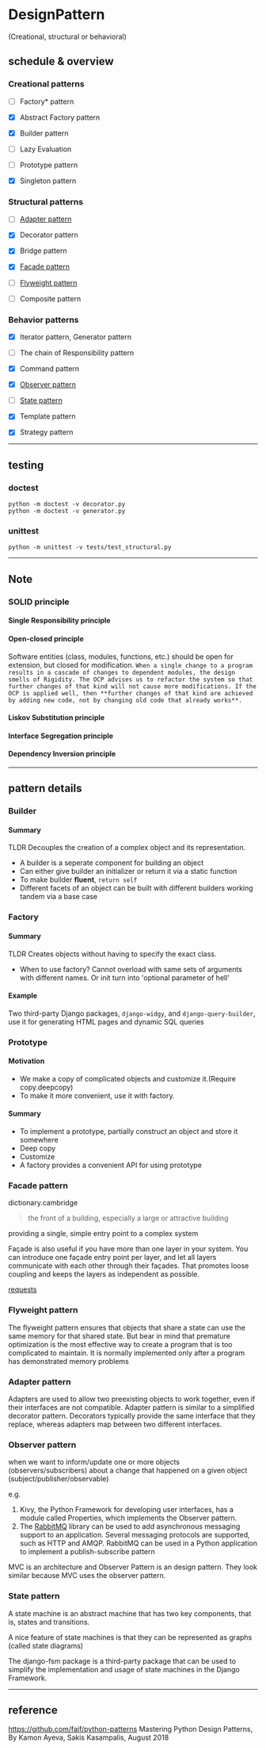 # DesignPattern

(Creational, structural or behavioral)

## schedule & overview
### Creational patterns
- [ ] Factory* pattern
- [x] Abstract Factory pattern
- [x] Builder pattern
- [ ] Lazy Evaluation
- [ ] Prototype pattern
- [x] Singleton pattern


### Structural patterns
- [ ] [Adapter pattern](#adapter-pattern)
- [x] Decorator pattern
- [x] Bridge pattern
- [x] [Facade    pattern](#facade-pattern)
- [ ] [Flyweight pattern](#flyweight-pattern)
- [ ] Composite pattern


### Behavior patterns
- [x] Iterator  pattern, Generator  pattern
- [ ] The chain of Responsibility pattern
- [x] Command   pattern
- [x] [Observer  pattern](#observer-pattern)
- [ ] [State     pattern](#state-pattern)
- [x] Template  pattern
- [x] Strategy  pattern


--------
## testing
### doctest
```
python -m doctest -v decorator.py
python -m doctest -v generator.py
```

### unittest
```
python -m unittest -v tests/test_structural.py

```

--------
## Note
### SOLID principle

#### Single Responsibility principle

#### Open-closed principle

Software entities (class, modules, functions, etc.) should be open for extension, but closed for modification.
``
When a single change to a program results in a cascade of changes to dependent modules, the design smells of Rigidity. The OCP advises us to refactor the system so that further changes of that kind will not cause more modifications. If the OCP is applied well, then **further changes of that kind are achieved by adding new code, not by changing old code that already works**.
``

#### Liskov Substitution principle

#### Interface Segregation principle

#### Dependency Inversion principle

--------
## pattern details

### Builder
#### Summary
TLDR Decouples the creation of a complex object and its representation.
- A builder is a seperate component for building an object
- Can either give builder an initializer or return it via a static function
- To make builder **fluent**, `return self`
- Different facets of an object can be built with different builders working 
tandem via a base case 

### Factory
#### Summary
TLDR Creates objects without having to specify the exact class.
- When to use factory? 
    Cannot overload with same sets of arguments with different names. Or init turn into 'optional parameter of hell'
    
#### Example
Two third-party Django packages, `django-widgy`, and `django-query-builder`, use it for generating HTML pages and dynamic SQL queries

### Prototype
#### Motivation
- We make a copy of complicated objects and customize it.(Require copy.deepcopy)
- To make it more convenient, use it with factory.

#### Summary
- To implement a prototype, partially construct an object and store it somewhere
- Deep copy
- Customize
- A factory provides a convenient API for using prototype

### Facade pattern

dictionary.cambridge
> the front of a building, especially a large or attractive building

providing a single, simple entry point to a complex system

Façade is also useful if you have more than one layer in your system. You can introduce one façade entry point per layer, and let all layers communicate with each other through their façades. That promotes loose coupling and keeps the layers as independent as possible.

[requests](https://2.python-requests.org/en/master/)


### Flyweight pattern

The flyweight pattern ensures that objects that share a state can use the same memory for that shared state. 
But bear in mind that premature optimization is the most effective way to create a program that is too complicated to maintain.
It is normally implemented only after a program has demonstrated memory problems


### Adapter pattern

Adapters are used to allow two preexisting objects to work together, even if their interfaces are not compatible.
Adapter pattern is similar to a simplified decorator pattern. Decorators typically provide the same interface that they replace, whereas adapters map between two different interfaces.


### Observer pattern
when we want to inform/update one or more objects (observers/subscribers) about a change that happened on a given object (subject/publisher/observable)

e.g.
1. Kivy, the Python Framework for developing user interfaces, has a module called Properties, which implements the Observer pattern.
2. The [RabbitMQ](https://www.rabbitmq.com/tutorials/tutorial-three-python.html) library can be used to add asynchronous messaging support to an application. Several messaging protocols are supported, such as HTTP and AMQP. RabbitMQ can be used in a Python application to implement a publish-subscribe pattern

MVC is an architecture and Observer Pattern is an design pattern. They look similar because MVC uses the observer pattern.

### State pattern
A state machine is an abstract machine that has two key components, that is, states and transitions.

A nice feature of state machines is that they can be represented as graphs (called state diagrams)

The django-fsm package is a third-party package that can be used to simplify the implementation and usage of state machines in the Django Framework.

--------
## reference

https://github.com/faif/python-patterns
Mastering Python Design Patterns, By Kamon Ayeva, Sakis Kasampalis, August 2018